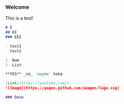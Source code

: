 ### Welcome

This is a test!

```markdown
# E
## EE
### EEE

- test1
- test2

1. Num
2. List

**YES** _no_ `maybe` haha

[Link](https://youtube.com/)
![Image](https://pages.github.com/images/logo.svg)

### Done
